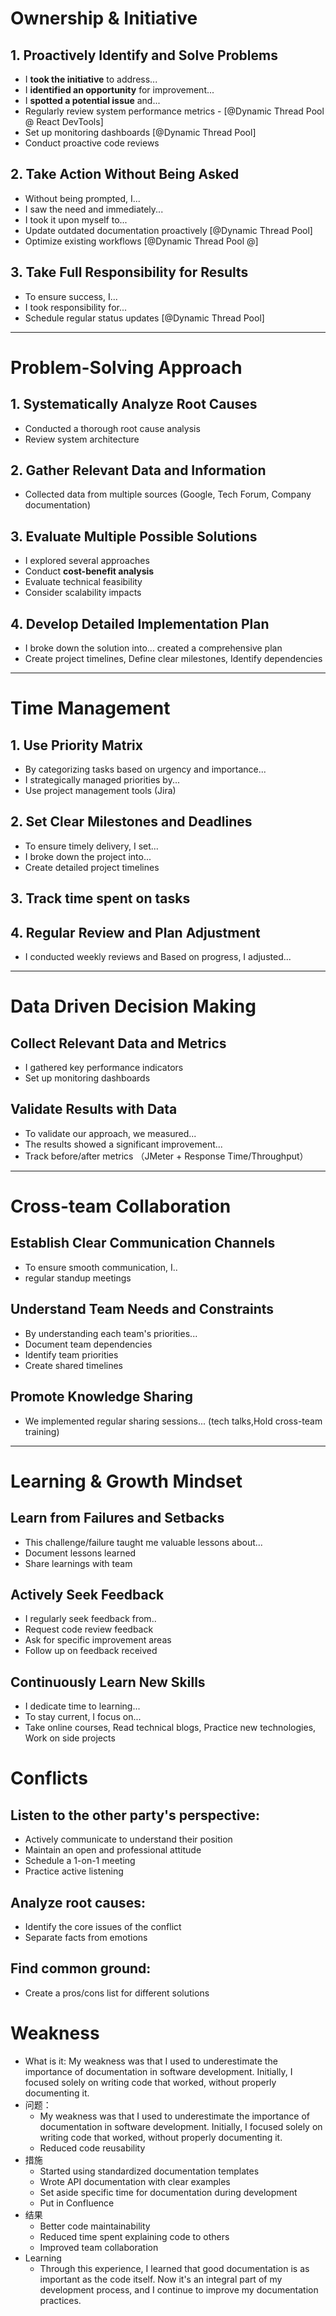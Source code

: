 # Ownership & Initiative
## 1. Proactively Identify and Solve Problems
* I **took the initiative** to address...
* I **identified an opportunity** for improvement...
* I **spotted a potential issue** and...
* Regularly review system performance metrics - [@Dynamic Thread Pool @ React DevTools]
* Set up monitoring dashboards [@Dynamic Thread Pool]
* Conduct proactive code reviews 
## 2. Take Action Without Being Asked
* Without being prompted, I...
* I saw the need and immediately...
* I took it upon myself to...
* Update outdated documentation proactively [@Dynamic Thread Pool]
* Optimize existing workflows [@Dynamic Thread Pool @]
## 3. Take Full Responsibility for Results
* To ensure success, I...
* I took responsibility for...
* Schedule regular status updates [@Dynamic Thread Pool]

***
# Problem-Solving Approach
## 1. Systematically Analyze Root Causes
* Conducted a thorough root cause analysis
* Review system architecture
## 2. Gather Relevant Data and Information
* Collected data from multiple sources (Google, Tech Forum, Company documentation)
## 3. Evaluate Multiple Possible Solutions
* I explored several approaches
* Conduct **cost-benefit analysis**
* Evaluate technical feasibility
* Consider scalability impacts
## 4. Develop Detailed Implementation Plan
* I broke down the solution into... created a comprehensive plan 
* Create project timelines, Define clear milestones, Identify dependencies
***
# Time Management
## 1. Use Priority Matrix
* By categorizing tasks based on urgency and importance...
* I strategically managed priorities by...
* Use project management tools (Jira)
## 2. Set Clear Milestones and Deadlines
* To ensure timely delivery, I set...
* I broke down the project into...
* Create detailed project timelines
## 3. Track time spent on tasks
## 4. Regular Review and Plan Adjustment
* I conducted weekly reviews and Based on progress, I adjusted...
***
# Data Driven Decision Making 
## Collect Relevant Data and Metrics
* I gathered key performance indicators
* Set up monitoring dashboards
## Validate Results with Data
* To validate our approach, we measured...
* The results showed a significant improvement...
* Track before/after metrics （JMeter + Response Time/Throughput）
***
# Cross-team Collaboration
## Establish Clear Communication Channels
* To ensure smooth communication, I..
* regular standup meetings
## Understand Team Needs and Constraints
* By understanding each team's priorities...
* Document team dependencies
* Identify team priorities
* Create shared timelines
## Promote Knowledge Sharing
* We implemented regular sharing sessions... (tech talks,Hold cross-team training)
***
# Learning & Growth Mindset
## Learn from Failures and Setbacks
* This challenge/failure taught me valuable lessons about...
* Document lessons learned
* Share learnings with team
## Actively Seek Feedback
* I regularly seek feedback from..
* Request code review feedback
* Ask for specific improvement areas
* Follow up on feedback received
## Continuously Learn New Skills
* I dedicate time to learning...
* To stay current, I focus on...
* Take online courses, Read technical blogs, Practice new technologies, Work on side projects


# Conflicts
## Listen to the other party's perspective:
* Actively communicate to understand their position
* Maintain an open and professional attitude
* Schedule a 1-on-1 meeting
* Practice active listening
## Analyze root causes:
* Identify the core issues of the conflict
* Separate facts from emotions
## Find common ground:
* Create a pros/cons list for different solutions

# Weakness
* What is it: My weakness was that I used to underestimate the importance of documentation in software development. Initially, I focused solely on writing code that worked, without properly documenting it.
* 问题：
    * My weakness was that I used to underestimate the importance of documentation in software development. Initially, I focused solely on writing code that worked, without properly documenting it.
    * Reduced code reusability
* 措施
    * Started using standardized documentation templates
    * Wrote API documentation with clear examples
    * Set aside specific time for documentation during development
    * Put in Confluence 
* 结果
    * Better code maintainability
    * Reduced time spent explaining code to others
    * Improved team collaboration
* Learning
    * Through this experience, I learned that good documentation is as important as the code itself. Now it's an integral part of my development process, and I continue to improve my documentation practices.
